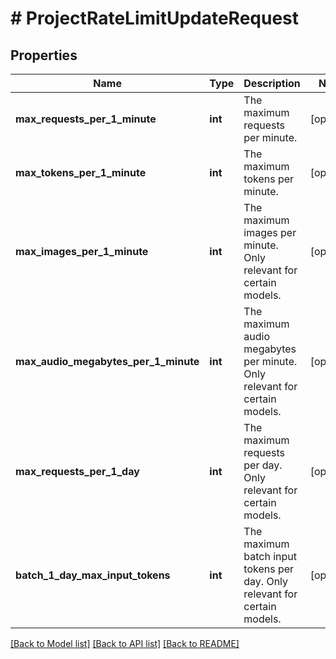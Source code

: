 # # ProjectRateLimitUpdateRequest

## Properties

Name | Type | Description | Notes
------------ | ------------- | ------------- | -------------
**max_requests_per_1_minute** | **int** | The maximum requests per minute. | [optional]
**max_tokens_per_1_minute** | **int** | The maximum tokens per minute. | [optional]
**max_images_per_1_minute** | **int** | The maximum images per minute. Only relevant for certain models. | [optional]
**max_audio_megabytes_per_1_minute** | **int** | The maximum audio megabytes per minute. Only relevant for certain models. | [optional]
**max_requests_per_1_day** | **int** | The maximum requests per day. Only relevant for certain models. | [optional]
**batch_1_day_max_input_tokens** | **int** | The maximum batch input tokens per day. Only relevant for certain models. | [optional]

[[Back to Model list]](../../README.md#models) [[Back to API list]](../../README.md#endpoints) [[Back to README]](../../README.md)
